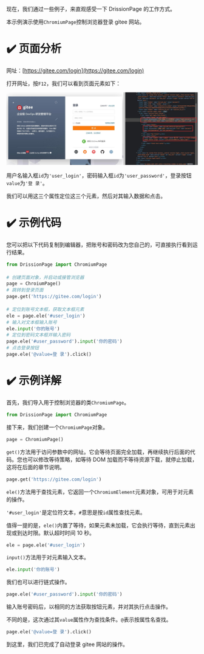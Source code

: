 现在，我们通过一些例子，来直观感受一下 DrissionPage 的工作方式。

本示例演示使用`ChromiumPage`控制浏览器登录 gitee 网站。

# ✔️ 页面分析

网址：[https://gitee.com/login](https://gitee.com/login)

打开网址，按`F12`，我们可以看到页面元素如下：

![](gitee_1.jpg)

用户名输入框`id`为`'user_login'`，密码输入框`id`为`'user_password'`，登录按钮`value`为`'登 录'`。

我们可以用这三个属性定位这三个元素，然后对其输入数据和点击。

# ✔️ 示例代码

您可以把以下代码复制到编辑器，把账号和密码改为您自己的，可直接执行看到运行结果。

```python
from DrissionPage import ChromiumPage

# 创建页面对象，并启动或接管浏览器
page = ChroiumPage()
# 跳转到登录页面
page.get('https://gitee.com/login')

# 定位到账号文本框，获取文本框元素
ele = page.ele('#user_login')
# 输入对文本框输入账号
ele.input('你的账号')
# 定位到密码文本框并输入密码
page.ele('#user_password').input('你的密码')
# 点击登录按钮
page.ele('@value=登 录').click()
```

# ✔️ 示例详解

首先，我们导入用于控制浏览器的类`ChromiumPage`。

```python
from DrissionPage import ChromiumPage
```

接下来，我们创建一个`ChromiumPage`对象。

```python
page = ChromiumPage()
```

`get()`方法用于访问参数中的网址。它会等待页面完全加载，再继续执行后面的代码。您也可以修改等待策略，如等待 DOM 加载而不等待资源下载，就停止加载，这将在后面的章节说明。

```python
page.get('https://gitee.com/login')
```

`ele()`方法用于查找元素，它返回一个`ChromiumElement`元素对象，可用于对元素的操作。

`'#user_login'`是定位符文本，`#`意思是按`id`属性查找元素。

值得一提的是，`ele()`内置了等待，如果元素未加载，它会执行等待，直到元素出现或到达时限。默认超时时间 10 秒。

```python
ele = page.ele('#user_login')
```

`input()`方法用于对元素输入文本。

```python
ele.input('你的账号')
```

我们也可以进行链式操作。

```python
page.ele('#user_password').input('你的密码')
```

输入账号密码后，以相同的方法获取按钮元素，并对其执行点击操作。

不同的是，这次通过其`value`属性作为查找条件。`@`表示按属性名查找。

```python
page.ele('@value=登 录').click()
```

到这里，我们已完成了自动登录 gitee 网站的操作。
